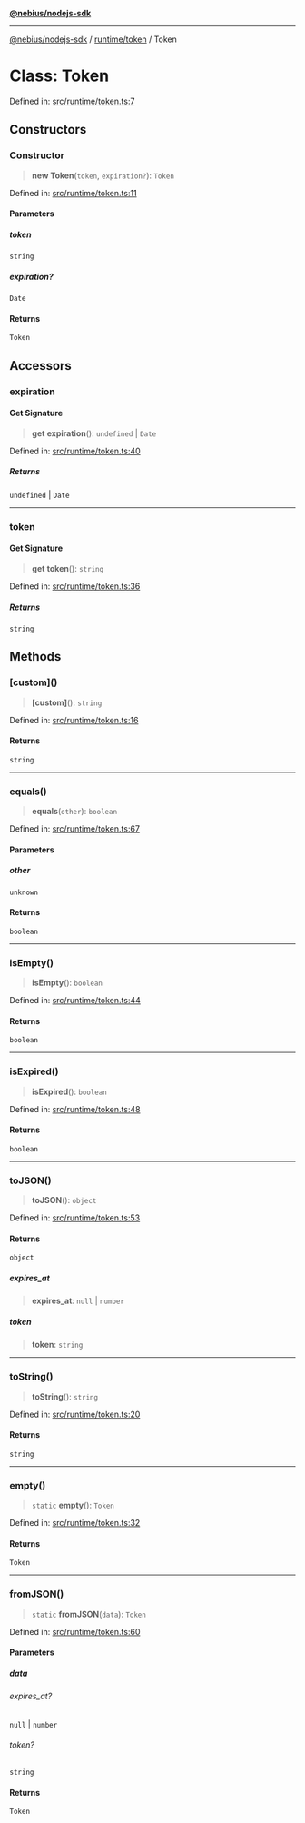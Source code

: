 [**@nebius/nodejs-sdk**](../../../README.md)

---

[@nebius/nodejs-sdk](../../../README.md) / [runtime/token](../README.md) / Token

# Class: Token

Defined in: [src/runtime/token.ts:7](https://github.com/nebius/nodejs-sdk/blob/2ec552fb564ad8fdbf78c4eb6e73ce9101501e8a/src/runtime/token.ts#L7)

## Constructors

### Constructor

> **new Token**(`token`, `expiration?`): `Token`

Defined in: [src/runtime/token.ts:11](https://github.com/nebius/nodejs-sdk/blob/2ec552fb564ad8fdbf78c4eb6e73ce9101501e8a/src/runtime/token.ts#L11)

#### Parameters

##### token

`string`

##### expiration?

`Date`

#### Returns

`Token`

## Accessors

### expiration

#### Get Signature

> **get** **expiration**(): `undefined` \| `Date`

Defined in: [src/runtime/token.ts:40](https://github.com/nebius/nodejs-sdk/blob/2ec552fb564ad8fdbf78c4eb6e73ce9101501e8a/src/runtime/token.ts#L40)

##### Returns

`undefined` \| `Date`

---

### token

#### Get Signature

> **get** **token**(): `string`

Defined in: [src/runtime/token.ts:36](https://github.com/nebius/nodejs-sdk/blob/2ec552fb564ad8fdbf78c4eb6e73ce9101501e8a/src/runtime/token.ts#L36)

##### Returns

`string`

## Methods

### \[custom\]()

> **\[custom\]**(): `string`

Defined in: [src/runtime/token.ts:16](https://github.com/nebius/nodejs-sdk/blob/2ec552fb564ad8fdbf78c4eb6e73ce9101501e8a/src/runtime/token.ts#L16)

#### Returns

`string`

---

### equals()

> **equals**(`other`): `boolean`

Defined in: [src/runtime/token.ts:67](https://github.com/nebius/nodejs-sdk/blob/2ec552fb564ad8fdbf78c4eb6e73ce9101501e8a/src/runtime/token.ts#L67)

#### Parameters

##### other

`unknown`

#### Returns

`boolean`

---

### isEmpty()

> **isEmpty**(): `boolean`

Defined in: [src/runtime/token.ts:44](https://github.com/nebius/nodejs-sdk/blob/2ec552fb564ad8fdbf78c4eb6e73ce9101501e8a/src/runtime/token.ts#L44)

#### Returns

`boolean`

---

### isExpired()

> **isExpired**(): `boolean`

Defined in: [src/runtime/token.ts:48](https://github.com/nebius/nodejs-sdk/blob/2ec552fb564ad8fdbf78c4eb6e73ce9101501e8a/src/runtime/token.ts#L48)

#### Returns

`boolean`

---

### toJSON()

> **toJSON**(): `object`

Defined in: [src/runtime/token.ts:53](https://github.com/nebius/nodejs-sdk/blob/2ec552fb564ad8fdbf78c4eb6e73ce9101501e8a/src/runtime/token.ts#L53)

#### Returns

`object`

##### expires_at

> **expires_at**: `null` \| `number`

##### token

> **token**: `string`

---

### toString()

> **toString**(): `string`

Defined in: [src/runtime/token.ts:20](https://github.com/nebius/nodejs-sdk/blob/2ec552fb564ad8fdbf78c4eb6e73ce9101501e8a/src/runtime/token.ts#L20)

#### Returns

`string`

---

### empty()

> `static` **empty**(): `Token`

Defined in: [src/runtime/token.ts:32](https://github.com/nebius/nodejs-sdk/blob/2ec552fb564ad8fdbf78c4eb6e73ce9101501e8a/src/runtime/token.ts#L32)

#### Returns

`Token`

---

### fromJSON()

> `static` **fromJSON**(`data`): `Token`

Defined in: [src/runtime/token.ts:60](https://github.com/nebius/nodejs-sdk/blob/2ec552fb564ad8fdbf78c4eb6e73ce9101501e8a/src/runtime/token.ts#L60)

#### Parameters

##### data

###### expires_at?

`null` \| `number`

###### token?

`string`

#### Returns

`Token`
